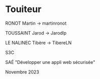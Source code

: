 # Touiteur
RONOT Martin -> martinronot

TOUSSAINT Jarod -> Jarodlp

LE NALINEC Tibère -> TibereLN

S3C

SAÉ "Développer une appli web sécurisée"

Novembre 2023
